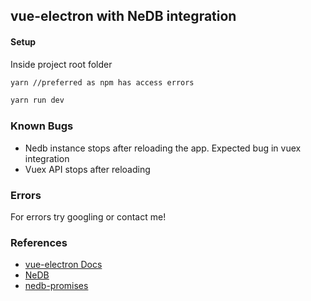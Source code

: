 ## vue-electron with NeDB integration

#### Setup
Inside project root folder

```bash
yarn //preferred as npm has access errors

yarn run dev

```

### Known Bugs

- Nedb instance stops after reloading the app. Expected  bug in vuex integration
- Vuex API stops after reloading   

### Errors
For errors try googling or contact me!

### References

- [vue-electron Docs](https://simulatedgreg.gitbooks.io/electron-vue/content/en/)
- [NeDB](https://github.com/louischatriot/nedb)
- [nedb-promises](https://github.com/bajankristof/nedb-promises)
  